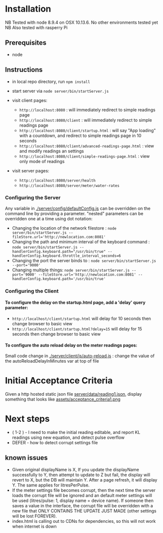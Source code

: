 
# Installation
NB Tested with node 8.9.4 on OSX 10.13.6. No other environments tested yet 
NB Also tested with rasperry Pi 

## Prerequisites

* node

## Instructions

* in local repo directory, run `npm install`
* start server via `node server/bin/startServer.js`
* visit client pages:

    * `http://localhost:8080` : will immediately redirect to simple readings page
    * `http://localhost:8080/client` : will immediately redirect to simple readings page
    * `http://localhost:8080/client/startup.html` : will say "App loading" with a countdown, and redirect to simple readings page in 10 seconds
    * `http://localhost:8080/client/advanced-readings-page.html` : view and modify readings an settings
    * `http://localhost:8080/client/simple-readings-page.html` : view only mode of readings
    
* visit server pages:
 
    * `http://localhost:8080/server/health`
    * `http://localhost:8080/server/meter/water-rates`

### Configuring the Server

 Any variable in [./server/config/defaultConfig.js](server/config/defaultConfig.js) can be overridden on the command line by providing a parameter. "nested" parameters can be overridden one at a time using dot notation:
 
* Changing the location of the network filestore : `node server/bin/startServer.js --fileStore.url='http://newlocation.com:8081'` 
* Changing the path and minimum interval of the keyboard command : `node server/bin/startServer.js --handlerConfig.keyboard.path="/usr/bin/true" --handlerConfig.keyboard.throttle_interval_seconds=6` 
* Changing the port the server binds to : `node server/bin/startServer.js --port='9000'` 
* Changing multiple things: `node server/bin/startServer.js --port='9000' --fileStore.url='http://newlocation.com:8081' --handlerConfig.keyboard.path='/usr/bin/true'`

### Configuring the Client

#### To configure the delay on the startup.html page, add a 'delay' query parameter:

* `http://localhost/client/startup.html` will delay for 10 seconds then change browser to basic view 
* `http://localhost/client/startup.html?delay=15` will delay for 15 seconds then change browser to basic view 

#### To configure the auto reload delay on the meter readings pages:

Small code change in [./server/client/js/auto-reload.js](server/client/js/auto-reload.js) : change the value of the autoReloadDelayInMinutes var at top of file

# Initial Acceptance Criteria

Given a http hosted static json file [server/data/reading1.json](server/data/reading1.json), display something that looks like [assets/acceptance_criteria1.png](assets/acceptance_criteria1.png)

# Next steps

* ( 1-2  ) - I need to make the initial reading editable, and report KL readings using new equation, and detect pulse overflow
* DEFER - how to detect corrupt settings file

## known issues

* Given original displayName is X, If you update the displayName successfully to Y, then attempt to update to Z but fail, the display will revert to X, but the DB will maintain Y. After a page refresh, it will display Y. The same applies for litresPerPulse.
* If the meter settings file becomes corrupt, then the next time the server loads the corrupt file will be ignored and an default meter settings will be used (litres/pulse: 1, display name = device name). If someone then saves a value in the interface, the corrupt file will be overridden with a new file that ONLY CONTAINS THE UPDATE JUST MADE (other settings will be lost FOREVER).
* index.html is calling out to CDNs for dependencies, so this will not work when internet is down 
